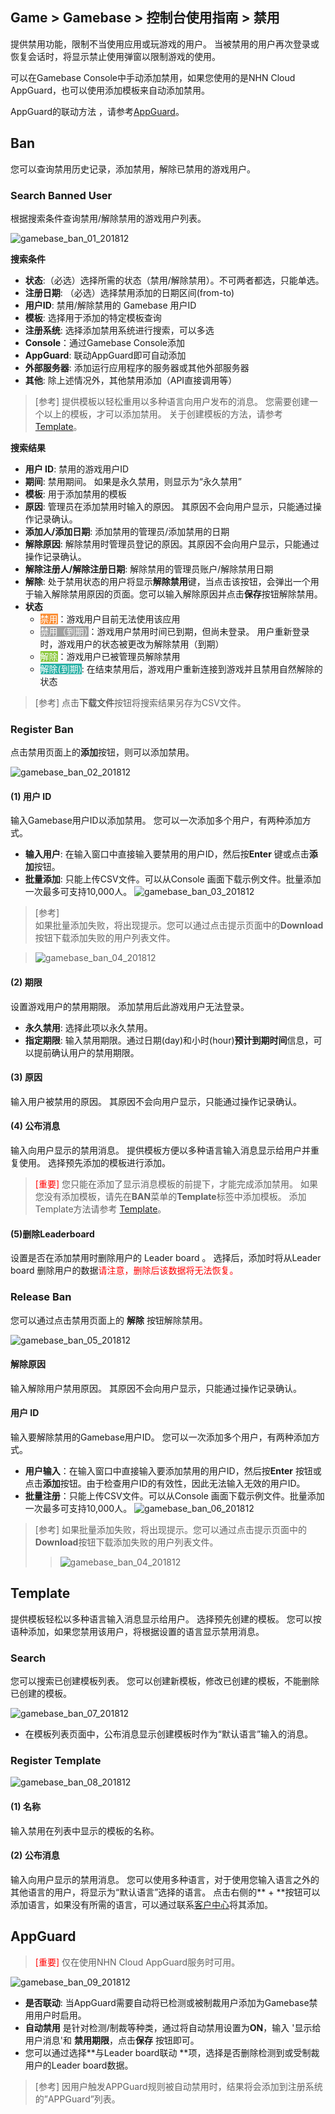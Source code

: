 ## Game > Gamebase > 控制台使用指南 > 禁用

提供禁用功能，限制不当使用应用或玩游戏的用户。
当被禁用的用户再次登录或恢复会话时，将显示禁止使用弹窗以限制游戏的使用。

可以在Gamebase Console中手动添加禁用，如果您使用的是NHN Cloud AppGuard，也可以使用添加模板来自动添加禁用。

AppGuard的联动方法 ，请参考[AppGuard](./oper-ban/#appguard)。

## Ban

您可以查询禁用历史记录，添加禁用，解除已禁用的游戏用户。

### Search Banned User

根据搜索条件查询禁用/解除禁用的游戏用户列表。

![gamebase_ban_01_201812](https://static.toastoven.net/prod_gamebase/gamebase_ban_01_201812.png)

**搜索条件**

- **状态**:（必选）选择所需的状态（禁用/解除禁用）。不可两者都选，只能单选。
- **注册日期**: （必选）选择禁用添加的日期区间(from-to)
- **用户ID**: 禁用/解除禁用的 Gamebase 用户ID
- **模板**: 选择用于添加的特定模板查询
- **注册系统**: 选择添加禁用系统进行搜索，可以多选
- **Console**：通过Gamebase Console添加
- **AppGuard**: 联动AppGuard即可自动添加
- **外部服务器**: 添加运行应用程序的服务器或其他外部服务器
- **其他**: 除上述情况外，其他禁用添加（API直接调用等）

> [参考]
> 提供模板以轻松重用以多种语言向用户发布的消息。
> 您需要创建一个以上的模板，才可以添加禁用。
> 关于创建模板的方法，请参考[Template](./oper-ban/#template)。

**搜索结果**

- **用户 ID**: 禁用的游戏用户ID
- **期间**: 禁用期间。 如果是永久禁用，则显示为“永久禁用”
- **模板**: 用于添加禁用的模板
- **原因**: 管理员在添加禁用时输入的原因。 其原因不会向用户显示，只能通过操作记录确认。
- **添加人/添加日期**: 添加禁用的管理员/添加禁用的日期
- **解除原因**: 解除禁用时管理员登记的原因。其原因不会向用户显示，只能通过操作记录确认。
- **解除注册人/解除注册日期**: 解除禁用的管理员账户/解除禁用日期
- **解除**: 处于禁用状态的用户将显示**解除禁用**键，当点击该按钮，会弹出一个用于输入解除禁用原因的页面。您可以输入解除原因并点击**保存**按钮解除禁用。 
- **状态**
  - <font color="white" style="background-color:#FB8F37">禁用</font>：游戏用户目前无法使用该应用
  - <font color="white" style="background-color:#A1A1A1">禁用（到期）</font>：游戏用户禁用时间已到期，但尚未登录。 用户重新登录时，游戏用户的状态被更改为解除禁用（到期）
  - <font color="white" style="background-color:#88C637">解除</font>：游戏用户已被管理员解除禁用
  - <font color="white" style="background-color:#2AB1A6">解除(到期)</font>: 在结束禁用后，游戏用户重新连接到游戏并且禁用自然解除的状态

> [参考]
> 点击**下载文件**按钮将搜索结果另存为CSV文件。

### Register Ban

点击禁用页面上的**添加**按钮，则可以添加禁用。

![gamebase_ban_02_201812](https://static.toastoven.net/prod_gamebase/gamebase_ban_02_201812.png)
#### (1) 用户 ID
输入Gamebase用户ID以添加禁用。 您可以一次添加多个用户，有两种添加方式。

- **输入用户**: 在输入窗口中直接输入要禁用的用户ID，然后按**Enter** 键或点击**添加**按钮。
- **批量添加**: 只能上传CSV文件。可以从Console 画面下载示例文件。批量添加一次最多可支持10,000人。
  ![gamebase_ban_03_201812](https://static.toastoven.net/prod_gamebase/gamebase_ban_03_201812.png)

> [参考]</br>
> 如果批量添加失败，将出现提示。您可以通过点击提示页面中的**Download**按钮下载添加失败的用户列表文件。

> ![gamebase_ban_04_201812](https://static.toastoven.net/prod_gamebase/gamebase_ban_04_201812.png)

#### (2) 期限
设置游戏用户的禁用期限。 添加禁用后此游戏用户无法登录。

- **永久禁用**: 选择此项以永久禁用。
- **指定期限**: 输入禁用期限。通过日期(day)和小时(hour)**预计到期时间**信息，可以提前确认用户的禁用期限。

#### (3) 原因
输入用户被禁用的原因。
其原因不会向用户显示，只能通过操作记录确认。

#### (4) 公布消息
输入向用户显示的禁用消息。
提供模板方便以多种语言输入消息显示给用户并重复使用。 选择预先添加的模板进行添加。

> <font color="red">[重要]</font>
> 您只能在添加了显示消息模板的前提下，才能完成添加禁用。
> 如果您没有添加模板，请先在**BAN**菜单的**Template**标签中添加模板。
> 添加Template方法请参考 [Template](./oper-ban/#template)。

#### (5)删除Leaderboard
设置是否在添加禁用时删除用户的 Leader board 。
选择后，添加时将从Leader board 删除用户的数据<font color="red">请注意，删除后该数据将无法恢复。</font> 

### Release Ban

您可以通过点击禁用页面上的 **解除** 按钮解除禁用。

![gamebase_ban_05_201812](https://static.toastoven.net/prod_gamebase/gamebase_ban_05_201812.png)

#### 解除原因
输入解除用户禁用原因。
其原因不会向用户显示，只能通过操作记录确认。

#### 用户 ID
输入要解除禁用的Gamebase用户ID。 您可以一次添加多个用户，有两种添加方式。

- **用户输入**：在输入窗口中直接输入要添加禁用的用户ID，然后按**Enter** 按钮或点击**添加**按钮。由于检查用户ID的有效性，因此无法输入无效的用户ID。
- **批量注册**：只能上传CSV文件。可以从Console 画面下载示例文件。批量添加一次最多可支持10,000人。
![gamebase_ban_06_201812](https://static.toastoven.net/prod_gamebase/gamebase_ban_06_201812.png)

> [参考]
> 如果批量添加失败，将出现提示。您可以通过点击提示页面中的**Download**按钮下载添加失败的用户列表文件。
> > ![gamebase_ban_04_201812](https://static.toastoven.net/prod_gamebase/gamebase_ban_04_201812.png)

## Template
提供模板轻松以多种语言输入消息显示给用户。 选择预先创建的模板。
您可以按语种添加，如果您禁用该用户，将根据设置的语言显示禁用消息。

### Search

您可以搜索已创建模板列表。
您可以创建新模板，修改已创建的模板，不能删除已创建的模板。


![gamebase_ban_07_201812](https://static.toastoven.net/prod_gamebase/gamebase_ban_07_201812.png)

- 在模板列表页面中，公布消息显示创建模板时作为“默认语言”输入的消息。

### Register Template
![gamebase_ban_08_201812](https://static.toastoven.net/prod_gamebase/gamebase_ban_08_201812.png)

#### (1) 名称
输入禁用在列表中显示的模板的名称。

#### (2) 公布消息
输入向用户显示的禁用消息。
您可以使用多种语言，对于使用您输入语言之外的其他语言的用户，将显示为“默认语言”选择的语言。
点击右侧的** + **按钮可以添加语言，如果没有所需的语言，可以通过联系[客户中心](https://toast.com/support/inquiry)将其添加。

## AppGuard

> <font color="red">[重要]</font>
> 仅在使用NHN Cloud AppGuard服务时可用。

![gamebase_ban_09_201812](https://static.toastoven.net/prod_gamebase/gamebase_ban_09_201812.png)

- **是否联动**: 当AppGuard需要自动将已检测或被制裁用户添加为Gamebase禁用用户时启用。
- **自动禁用** 是针对检测/制裁等种类，通过将自动禁用设置为**ON**，输入 '显示给用户消息'和 **禁用期限**，点击**保存** 按钮即可。
- 您可以通过选择**与Leader board联动 **项，选择是否删除检测到或受制裁用户的Leader board数据。
> [参考]
> 因用户触发APPGuard规则被自动禁用时，结果将会添加到注册系统的”APPGuard”列表。